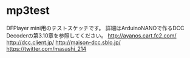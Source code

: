 # mp3test
DFPlayer mini用のテストスケッチです。
詳細はArduinoNANOで作るDCC Decoderの第3.10章を参照してください。
http://ayanos.cart.fc2.com/ http://dcc.client.jp/ http://maison-dcc.sblo.jp/ https://twitter.com/masashi_214
